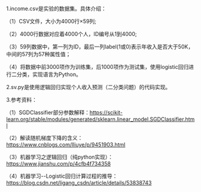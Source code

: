 # 
1.income.csv是实验的数据集。具体介绍：

（1）CSV文件，大小为4000行×59列;

（2）4000行数据对应着4000个人，ID编号从1到4000;

（3）59列数据中，第一列为ID，最后一列label(1或0)表示年收入是否大于50K，中间的57列为57种属性值；

（4）将数据中前3000项作为训练集，后1000项作为测试集，使用logistic回归进行二分类，实现语言为Python。

2.sv.py是使用逻辑回归实现个人收入预测（二分类问题）的代码实现。

3.参考资料：

（1）SGDClassifier部分参数解释：https://scikit-learn.org/stable/modules/generated/sklearn.linear_model.SGDClassifier.html

（2）解读随机梯度下降的含义：https://www.cnblogs.com/lliuye/p/9451903.html

（3）机器学习之逻辑回归（纯python实现）：https://www.jianshu.com/p/4cfb4f734358

（4）机器学习--Logistic回归计算过程的推导：https://blog.csdn.net/ligang_csdn/article/details/53838743

